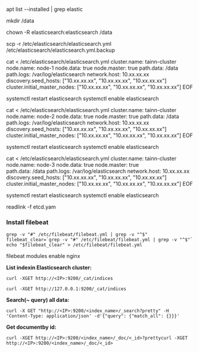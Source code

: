 apt list --installed | grep elastic

mkdir /data

chown -R elasticsearch:elasticsearch /data

scp -r /etc/elasticsearch/elasticsearch.yml /etc/elasticsearch/elasticsearch.yml.backup


cat <<EOF > /etc/elasticsearch/elasticsearch.yml
cluster.name: tainn-cluster
node.name: node-1
node.data: true
node.master: true
path.data: /data
path.logs: /var/log/elasticsearch
network.host: 10.xx.xx.xx
discovery.seed_hosts: ["10.xx.xx.xx", "10.xx.xx.xx", "10.xx.xx.xx"]
cluster.initial_master_nodes: ["10.xx.xx.xx", "10.xx.xx.xx", "10.xx.xx.xx"]
EOF

  systemctl restart elasticsearch
  systemctl enable elasticsearch

cat <<EOF > /etc/elasticsearch/elasticsearch.yml
cluster.name: tainn-cluster
node.name: node-2
node.data: true
node.master: true
path.data: /data
path.logs: /var/log/elasticsearch
network.host: 10.xx.xx.xx
discovery.seed_hosts: ["10.xx.xx.xx", "10.xx.xx.xx", "10.xx.xx.xx"]
cluster.initial_master_nodes: ["10.xx.xx.xx", "10.xx.xx.xx", "10.xx.xx.xx"]
EOF
  
  systemctl restart elasticsearch
  systemctl enable elasticsearch

cat <<EOF > /etc/elasticsearch/elasticsearch.yml
cluster.name: tainn-cluster
node.name: node-3
node.data: true
node.master: true  
path.data: /data
path.logs: /var/log/elasticsearch
network.host: 10.xx.xx.xx
discovery.seed_hosts: ["10.xx.xx.xx", "10.xx.xx.xx", "10.xx.xx.xx"]
cluster.initial_master_nodes: ["10.xx.xx.xx", "10.xx.xx.xx", "10.xx.xx.xx"]
EOF
  
  systemctl restart elasticsearch
  systemctl enable elasticsearch
  
readlink -f etcd.yam
  
### Install filebeat
```
grep -v "#" /etc/filebeat/filebeat.yml | grep -v "^$"
filebeat_clear=`grep -v "#" /etc/filebeat/filebeat.yml | grep -v "^$"`
echo "$filebeat_clear" > /etc/filebeat/filebeat.yml
```
  
filebeat modules enable nginx

**List indexin Elasticsearch cluster:**
```
curl -XGET http://<IP>:9200/_cat/indices
  
curl -XGET http://127.0.0.1:9200/_cat/indices
```

**Search(~ query) all data:**
```  
curl -X GET "http://<IP>:9200/<index_name>/_search?pretty" -H 'Content-Type: application/json' -d'{"query": {"match_all": {}}}'
```  

**Get documentby id:**
```
curl -XGET http://<IP>:9200/<index_name>/_doc/<_id>?prettycurl -XGET http://<IP>:9200/<index_name>/_doc/<_id>
```
